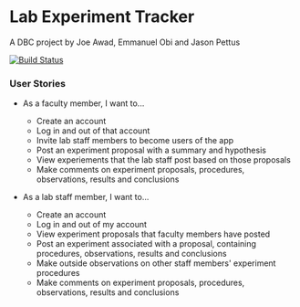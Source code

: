 # Lab Experiment Tracker

A DBC project by Joe Awad, Emmanuel Obi and Jason Pettus

[Public scrum board at Trello]: https://trello.com/b/JfbTCBPv/lab-experiment-tracker

[![Build Status](https://travis-ci.org/withtwoemms/madscience.svg)](https://travis-ci.org/withtwoemms/madscience)

### User Stories

* As a faculty member, I want to...
  * Create an account
  * Log in and out of that account
  * Invite lab staff members to become users of the app
  * Post an experiment proposal with a summary and hypothesis
  * View experiements that the lab staff post based on those proposals
  * Make comments on experiment proposals, procedures, observations, results and conclusions

* As a lab staff member, I want to...
  * Create an account
  * Log in and out of my account
  * View experiment proposals that faculty members have posted
  * Post an experiment associated with a proposal, containing procedures, observations, results and conclusions
  * Make outside observations on other staff members' experiment procedures
  * Make comments on experiment proposals, procedures, observations, results and conclusions
